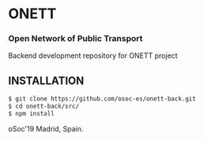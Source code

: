 # ONETT
### Open Network of Public Transport
Backend development repository for ONETT project

## INSTALLATION
```BASH
$ git clone https://github.com/osoc-es/onett-back.git  
$ cd onett-back/src/  
$ npm install 
```

oSoc'19 Madrid, Spain.
